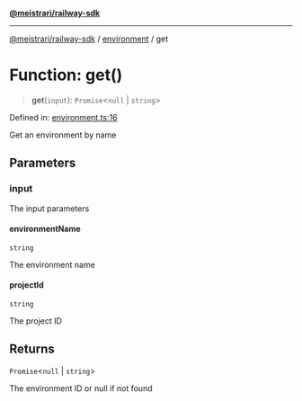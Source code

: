 [**@meistrari/railway-sdk**](../../README.md)

***

[@meistrari/railway-sdk](../../README.md) / [environment](../README.md) / get

# Function: get()

> **get**(`input`): `Promise`\<`null` \| `string`\>

Defined in: [environment.ts:16](https://github.com/meistrari/railway-sdk/blob/5f7cb7c569e483c3d22f489b04a1ff338f77b42b/src/resources/environment.ts#L16)

Get an environment by name

## Parameters

### input

The input parameters

#### environmentName

`string`

The environment name

#### projectId

`string`

The project ID

## Returns

`Promise`\<`null` \| `string`\>

The environment ID or null if not found
